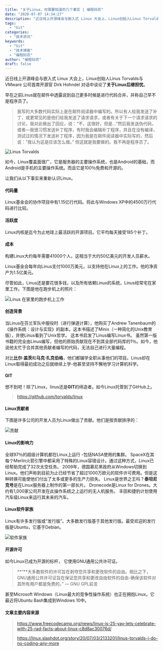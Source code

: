 ```yaml
---
title: "关于Linux，你需要知道的几个事实 | 编程码农"
date: "2020-07-07 14:34:27"
description: "近日线上开源峰会与嵌入式 Linux 大会上，Linux创始人Linus Torvalds与VMware 公司首席开源官 Dirk Hohndel 对话中谈论了关于Linux后继担忧。 早在之前Linus就在邮件中透露说到自己更多时候是进行代码合并，并称自己早不是程序员了。 > 我写的大多数代码实际..."
tags:
  - "Git"
categories:
  - "技术资讯"
keywords:
  - "Git"
  - "技术博客"
  - "编程码农"
author: "编程码农"
draft: false
---
```


近日线上开源峰会与嵌入式 Linux 大会上，Linux创始人Linus Torvalds与VMware 公司首席开源官 Dirk Hohndel 对话中谈论了**关于Linux后继担忧**。

早在之前Linus就在邮件中透露说到自己更多时候是进行代码合并，并称自己早不是程序员了。

> 我写的大多数代码实际上是在邮件阅读器中编写的。所以有人给我发送了补丁，或更常见的是他们给我发送了请求请求，或者有关于下一个请求请求的讨论，我对此做出了回应，说：“不，这很好，但是...”然后我发送伪代码，或者—我很习惯发送补丁程序，有时我会编辑补丁程序，并且在没有编译，测试过的情况下发送补丁程序，因为我是在邮件阅读器中实际写的，然后说：“我认为这是应该怎么做。” 但这就是我要做的。我不再是程序员了。



![Linus Torvalds](https://blogs-on.oss-cn-beijing.aliyuncs.com/imgs/Linus_Torvalds-4108483.jpg)

如今，Linux覆盖面很广，它是服务器的主要操作系统，也是Android的基础，而Android是手机的主要操作系统。而且它是100％免费和开源的。

让我们从以下事实来重新认识Linux。

#### 代码量

Linux基金会的协作项目中有1.15亿行代码。将此与Windows XP中的4500万行代码进行比较。

#### 活跃度

Linux内核是迄今为止地球上最活跃的开源项目。它平均每天接受185个补丁。

#### 成本

构建Linux大约每年需要41000个人，这相当于大约50亿美元的开发人员薪水。

Linux基金会每年向Linus支付1000万美元，以支持他在Linux上的工作。他的净资产为1.5亿美元。

尽管如此，Linus还是要花很多钱，以及所有依赖Linux的系统，Linus经常宅在家里工作。下图是他在跑步机上的照片：

![Linus 在家里的跑步机上工作](https://blogs-on.oss-cn-beijing.aliyuncs.com/imgs/pb.png)



#### 创造背景

当Linus在芬兰军队中服役时（进行弹道计算），他购买了Andrew Tanenbaum的《操作系统：设计与实现》的副本。这本书描述了Minix（一种简化的Unix教育版），并使Linus看到了Unix哲学。
这本书启发了Linus编写Linux书。
虽然第一版书籍的完全由Linus编写，但他的原始贡献现在不到其全部代码库的1％。如今，他说他太忙于合并其他贡献者编写的代码，无法自己进行大量编程。

对比**比尔·盖茨**和**马克·扎克伯格**，他们都辍学全职从事他们的项目。Linus却在Linux取得最初成功之后就继续上学-他甚至坚持不懈地学习计算机科学。

#### GIT

想不到吧！除了Linux，linus还是**GIT**的缔造者。如今Linux托管到了GitHub上。

> https://github.com/torvalds/linux



#### Linux贡献者

下图是许多公司的开发人员为Linux做出了贡献。他们是按贡献排序的：

![贡献](https://blogs-on.oss-cn-beijing.aliyuncs.com/imgs/gx.png)

#### Linux的影响力

全球97％的超级计算机都在Linux上运行 -包括NASA使用的集群。
SpaceX在其每个Merlin火箭引擎中都采用了特殊的Linux容错设计。通过这种方式，Linux已经帮助完成了32次太空任务。
2009年，德国慕尼黑政府从Windows切换到Linux。他们声称到目前为止已经节省了超过1000万欧元的软件许可费用。但是这种转换可能使他们付出了太多或更多的生产力损失。
Linux是世界之王吗？**泰坦尼克号**是在Linux服务器上制作的第一部长片。
Dronecode是Linux for Drones。大约有1,000家公司开发在此操作系统之上运行的无人机服务。
丰田和捷豹计划使用汽车级Linux来运行其未来的汽车。

#### Linux软件家族

Linux有许多发行版或“发行版”。大多数发行版基于其他发行版。最受欢迎的发行版是Ubuntu，它基于Debian。

![软件家族](https://blogs-on.oss-cn-beijing.aliyuncs.com/imgs/jz.png)



#### 开源许可

如今Linux已成为开源的标杆， 它使用GNU通用公共许可证。

> **“**大多数软件的许可旨在剥夺您共享和更改软件的自由。相比之下，GNU通用公共许可证旨在保证您共享和更改自由软件的自由-确保该软件对其所有用户都是免费的。” — GNU GPL前言

甚至Microsoft Windows（Linux最大的竞争性操作系统）也正在拥抱Linux。它最近将Ubuntu Bash集成到Windows 10中。



#### 文章主要内容来源

> https://www.freecodecamp.org/news/linux-is-25-yay-lets-celebrate-with-25-rad-facts-about-linux-c8d8ac30076d/
>
> https://linux.slashdot.org/story/20/07/03/2133201/linus-torvalds-i-do-no-coding-any-more

